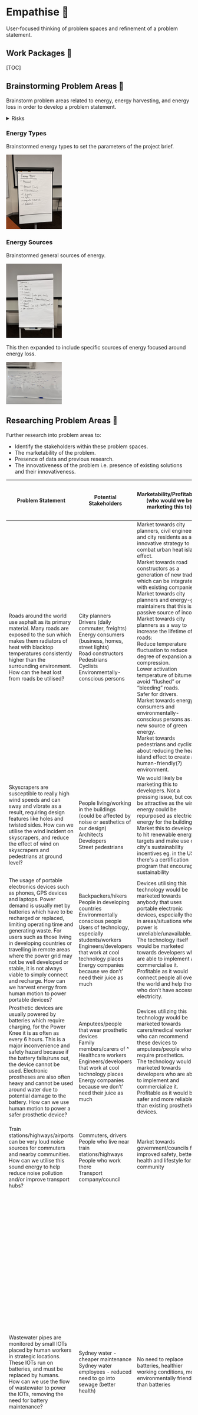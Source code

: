 # Empathise 🥺

User-focused thinking of problem spaces and refinement of a problem statement.

## Work Packages 💼

[TOC]

## Brainstorming Problem Areas 🧠

Brainstorm problem areas related to energy, energy harvesting, and energy loss in order to develop a problem statement.

<details><summary>Risks</summary>

- Easy to think too low-level early which will derail the process.
- Large search space can result in too much time used for brainstorming.

</details>

### Energy Types

Brainstormed energy types to set the parameters of the project brief.

<img src="brainstorm-energy-types.jpeg" alt="brainstorm-energy-types" width="30%">

### Energy Sources

Brainstormed general sources of energy.

<img src="brainstorm-general-energy-sources.jpeg" alt="brainstorm-general-energy-sources" width="30%">

This then expanded to include specific sources of energy focused around energy loss.

<img src="brainstorm-specific-energy-sources.jpeg" alt="brainstorm-specific-energy-sources" width="30%">

## Researching Problem Areas 🧩

Further research into problem areas to:
- Identify the stakeholders within these problem spaces.
- The marketability of the problem.
- Presence of data and previous research.
- The innovativeness of the problem i.e. presence of existing solutions and their innovativeness.

<table>
<thead>
  <tr>
    <th>Problem Statement</th>
    <th>Potential Stakeholders</th>
    <th>Marketability/Profitability (who would we be marketing this to)</th>
    <th>Presence of Data, Previous Research</th>
    <th>Existing Solutions?</th>
    <th>Potential Concepts/Solutions by us.How does it address the 4 design concepts (materials, fasteners, sensors, power transmissions)?What’s the triple constraint theory looking like?<br>Btw this step is actually cheating a bit but idc (we won’t include this in any final reports)</th>
  </tr>
</thead>
<tbody>
  <tr>
    <td>Roads around the world use asphalt as its primary material. Many roads are exposed to the sun which makes them radiators of heat with blacktop temperatures consistently higher than the surrounding environment. How can the heat lost from roads be utilised?</td>
    <td>City planners<br>Drivers (daily commuter, freights)<br>Energy consumers (business, homes, street lights)<br>Road constructors<br>Pedestrians<br>Cyclists<br>Environmentally-conscious persons</td>
    <td>Market towards city planners, civil engineers, and city residents as an innovative strategy to combat urban heat island effect.<br>Market towards road constructors as a generation of new trades which can be integrated with existing companies.<br>Market towards city planners and energy-grid maintainers that this is a passive source of income.<br>Market towards city planners as a way to increase the lifetime of roads:<br>Reduce temperature fluctuation to reduce degree of expansion and compression.<br>Lower activation temperature of bitumen to avoid “flushed” or “bleeding” roads.<br>Safer for drivers.<br>Market towards energy consumers and environmentally-conscious persons as a new source of green energy.<br>Market towards pedestrians and cyclists about reducing the heat island effect to create a human-friendly(?) environment.</td>
    <td>Temperature of pavements vs air: <a href="https://www.sciencedirect.com/science/article/pii/S2214509516300043">https://www.sciencedirect.com/science/article/pii/S2214509516300043</a>. Roads are HOT.<br>Comparison of thermal performance of different pavement materials: <a href="https://www-sciencedirect-com.wwwproxy1.library.unsw.edu.au/science/article/pii/B9781782423805000042">https://www-sciencedirect-com.wwwproxy1.library.unsw.edu.au/science/article/pii/B9781782423805000042</a>. <br><br>Modelling road surface temperatures: <a href="https://rmets-onlinelibrary-wiley-com.wwwproxy1.library.unsw.edu.au/doi/full/10.1002/met.1305">https://rmets-onlinelibrary-wiley-com.wwwproxy1.library.unsw.edu.au/doi/full/10.1002/met.1305</a>. Paper uses statistics, but we can use a 1D diffusion equation. Factors of road temperatures are:<br>Air temperature<br>Radiation fluxes<br>Humidity<br>Precipitation<br>Wind<br>Topography<br>Properties of road material<br>Traffic<br>Heat exchanger to de-ice roads in winter:<br><a href="https://www-sciencedirect-com.wwwproxy1.library.unsw.edu.au/science/article/pii/S1359431116315393">https://www-sciencedirect-com.wwwproxy1.library.unsw.edu.au/science/article/pii/S1359431116315393</a>. Decreased max temperature values during summer between 3.8 and 7.5 degrees Celsius.<br><br>Determination of maximum pavement temperature: <a href="https://austroads.com.au/publications/pavement/agpt04k/determination-of-maximum-pavemensslknndn">https://austroads.com.au/publications/pavement/agpt04k/determination-of-maximum-pavemensslknndn</a>. This is the regulation of required environmental temperatures before laying down pavement.<br>Contributes to the heat island effect: <a href="https://www.epa.gov/green-infrastructure/reduce-urban-heat-island-effect">https://www.epa.gov/green-infrastructure/reduce-urban-heat-island-effect</a>. Heat island effect occurs in areas of dense pavement, buildings, and concrete surfaces that absorb and retain heat. This causes increased energy cost (for cooling), air pollution, and heat-related illnesses. Current strategies to reduce heat island effect are building green infrastructure i.e. integrating vegetation.</td>
    <td>Green infrastructure.<br>Water retaining pavements which reduces heat island effect as well as urban flooding.<br>Kinki Uni: <a href="https://www.sciencedirect.com/science/article/abs/pii/S095965261832239X">https://www.sciencedirect.com/science/article/abs/pii/S095965261832239X</a><br>Melb water: <a href="https://www.melbournewater.com.au/building-and-works/stormwater-management/options-treating-stormwater/porous-paving">https://www.melbournewater.com.au/building-and-works/stormwater-management/options-treating-stormwater/porous-paving</a><br>Heat exchanger to de-ice roads in winter: <a href="https://www-sciencedirect-com.wwwproxy1.library.unsw.edu.au/science/article/pii/S1359431116315393">https://www-sciencedirect-com.wwwproxy1.library.unsw.edu.au/science/article/pii/S1359431116315393</a>. Stick aluminium into ground as piles (no structural function) to create pathways for spontaneous transfer of geothermal energy to street surface. Piles are connected to thin layer of high thermal conductivity material placed directly under pavement as hollow blocks or large mesh (can adapt to deformations). <img src="thermal-conductive-pavement.png" width="373" height="355"></td>
    <td>Heat exchanging mesh bed under road:<br>Roads are lifted then reworked all the time so the effort to implement this is not high.<br>Mesh bed addresses road deformation and porous materials.<br>Definitely tackles materials and power transmission.<br>This problem statement can expand to train tracks.</td>
  </tr>
  <tr>
    <td>Skyscrapers are susceptible to really high wind speeds and can sway and vibrate as a result, requiring design features like holes and twisted sides. How can we utilise the wind incident on skyscrapers, and reduce the effect of wind on skyscrapers and pedestrians at ground level?</td>
    <td>People living/working in the buildings (could be affected by noise or aesthetics of our design)<br>Architects<br>Developers<br>Street pedestrians <br></td>
    <td>We would likely be marketing this to developers. Not a pressing issue, but could be attractive as the wind energy could be repurposed as electrical energy for the building <br>Market this to developers to hit renewable energy targets and make use of city's sustainability incentives eg. in the US there's a certification program that encourages sustainability</td>
    <td>Completed in 2010, the Strata SE1, a/k/a the Razor, is a 43-story residential skyscraper in London that has three turbines on the roof, making the building look like an electric razor. The turbines were expected to generate 8% of the building’s total energy consumption.<br>The Bahrain World Trade Center is a twin-towered projected, which opened in 2008. In between the two fifty-story buildings are three turbines rotating around three horizontal beams connected to each tower. The turbines were designed to add a relatively modest cost of 3% and were expected to generate 11% to 15% of the towers’ energy consumption. The buildings were also shaped to funnel the wind directly to the turbines.<br>The Pearl River Tower is a 71-story skyscraper in Guangzhou, China. Completed in 2011, it has vertical turbines placed at about one-third and two-thirds the way up inside the belly of the structure. They are placed on mechanical floors, which have no windows and are exposed directly to the wind. Initial studies predicted that the façade openings would accelerate the wind speed by 2.5 times, resulting in more than eight times the power generation when compared to a turbine located in an open field.</td>
    <td>Wind turbine integration in skyscraper design:<br><a href="https://fttechnologies.com/case-studies/skyscrapers-integrated-wind-turbines/">https://fttechnologies.com/case-studies/skyscrapers-integrated-wind-turbines/</a><br>Energy regenerative tuned mass dampers in high rise buildings:<br><a href="https://onlinelibrary.wiley.com/doi/10.1002/stc.2072">https://onlinelibrary.wiley.com/doi/10.1002/stc.2072</a><br>Energy harvesting from high rise buildings by piezoelectric harvester device:<br><a href="https://inis.iaea.org/search/search.aspx?orig_q=RN:48003805">https://inis.iaea.org/search/search.aspx?orig_q=RN:48003805</a><br>Turbine shaped building that spin slowly<br><a href="https://interestingengineering.com/culture/turbine-shaped-skyscraper-concept-rotates-with-the-wind">https://interestingengineering.com/culture/turbine-shaped-skyscraper-concept-rotates-with-the-wind</a></td>
    <td>Harvesting accelerated wind caused by the downdraught effect to reduce wind at street level. Small vertical turbines like this:<br><a href="https://www.goodnewsnetwork.org/onshore-wind-turbines-powered-by-traffic/">https://www.goodnewsnetwork.org/onshore-wind-turbines-powered-by-traffic/</a>(honestly this highway wind idea is really good, could also harvest wind in metro and train tunnels)<br></td>
  </tr>
  <tr>
    <td>The usage of portable electronics devices such as phones, GPS devices and laptops. Power demand is usually met by batteries which have to be recharged or replaced, limiting operating time and generating waste. For users such as those living in developing countries or travelling in remote areas where the power grid may not be well developed or stable, it is not always viable to simply connect and recharge. How can we harvest energy from human motion to power portable devices?</td>
    <td>Backpackers/hikers <br>People in developing countries<br>Environmentally conscious people<br>Users of technology, especially students/workers<br>Engineers/developers that work at cool technology places<br>Energy companies because we don’t’ need their juice as much</td>
    <td>Devices utilising this technology would be marketed towards anybody that uses portable electronic devices, especially those in areas/situations where power is unreliable/unavailable. <br>The technology itself would be marketed towards developers who are able to implement and commercialise it. <br>Profitable as it would connect people all over the world and help those who don’t have access to electricity. </td>
    <td>How much do people walk a day in developing countries:<br><a href="https://www.usaid.gov/global-waters/may-2011/six-kilometers-day#:~:text=On%20average%2C%20women%20and%20girls,than%2015%20hours%20a%20week">https://www.usaid.gov/global-waters/may-2011/six-kilometers-day#:~:text=On%20average%2C%20women%20and%20girls,than%2015%20hours%20a%20week</a>. <br>Sugarcane wastage as a piezoelectric material: <br><a href="https://ipb.ac.id/news/index/2018/07/ipb-students-utilize-sugar-cane-as-piezoelectric-electricity-generator/72a093bb7fb77991afb8e7897b3dd2da">https://ipb.ac.id/news/index/2018/07/ipb-students-utilize-sugar-cane-as-piezoelectric-electricity-generator/72a093bb7fb77991afb8e7897b3dd2da</a> <br>How much power: (apparently not enough, would need to write one full novel to provide enough energy for a laptop to run for 15 seconds. Need to find a more efficient way to convert energy)<br><a href="https://what-if.xkcd.com/102/">https://what-if.xkcd.com/102/</a> </td>
    <td><a href="https://www.sciencedirect.com/science/article/abs/pii/S2211285521004882">https://www.sciencedirect.com/science/article/abs/pii/S2211285521004882</a><br>KTMH is able to scavenge mechanical energy from keystrokes, delivering a maximum power of 7.04mW from electromagnetic and 1.8mW from the triboelectric unit from a single key. For an average typing speed o f 4 characters per second, the keyboard scavenges 5.6mW and 1.4mW respectively. </td>
    <td>Keyboard with piezoelectric materials so when someone types, kinetic energy is converted into electric energy and can be used to help power the laptop. </td>
  </tr>
  <tr>
    <td>Prosthetic devices are usually powered by batteries which require charging, for the Power Knee it is as often as every 6 hours. This is a major inconvenience and safety hazard because if the battery fails/runs out, the device cannot be used. Electronic prostheses are also often heavy and cannot be used around water due to potential damage to the battery. How can we use human motion to power a safer prosthetic device?</td>
    <td>Amputees/people that wear prosthetic devices<br>Family members/carers of ^<br>Healthcare workers<br>Engineers/developers that work at cool technology places<br>Energy companies because we don’t’ need their juice as much</td>
    <td>Devices utilizing this technology would be marketed towards carers/medical workers who can recommend these devices to amputees/people who require prosthetics. <br>The technology would be marketed towards developers who are able to implement and commercialize it. <br>Profitable as it would be safer and more reliable than existing prosthetic devices. </td>
    <td>How much do prosthetic users walk: <br><a href="https://pure.strath.ac.uk/ws/portalfiles/portal/44535874/Buis_etal_JPO_2014_Measuring_the_daily_stepping_activity_of_people_with_transtibial_amputation.pdf">https://pure.strath.ac.uk/ws/portalfiles/portal/44535874/Buis_etal_JPO_2014_Measuring_the_daily_stepping_activity_of_people_with_transtibial_amputation.pdf</a> <br>A 80kg person walking at 4km/h can generate approximately 2W from their heel strike movement.  <a href="https://jneuroengrehab.biomedcentral.com/articles/10.1186/1743-0003-8-22">https://jneuroengrehab.biomedcentral.com/articles/10.1186/1743-0003-8-22</a></td>
    <td><a href="https://jneuroengrehab.biomedcentral.com/articles/10.1186/1743-0003-8-22">https://jneuroengrehab.biomedcentral.com/articles/10.1186/1743-0003-8-22</a><br>Using a viscoelastic material in the midsole, for a runner moving at 4.5m/s the energy dissipated in a single step ranges from 1.72- 10.32J and most of it is lost during the heel strike. <br>A shoe with this technology: <br><a href="https://spie.org/news/3749-a-scalable-solution-to-harvest-kinetic-energy?SSO=1">https://spie.org/news/3749-a-scalable-solution-to-harvest-kinetic-energy?SSO=1</a><br>Kidding i found an existing one but they use hydraulics so ours is still sort of different?<br><a href="https://patents.google.com/patent/US20180036148A1/en?q=energy+harvesting+prosthetic&oq=energy+harvesting+prosthetic">https://patents.google.com/patent/US20180036148A1/en?q=energy+harvesting+prosthetic&amp;oq=energy+harvesting+prosthetic</a> </td>
    <td>Shoes/prosthetic legs with kinetic energy collectors in the sole utilising the heel strike to transform kinetic energy to electric, storing and using to power the prosthetic device or be stored in the shoe to be used as a portable charger. </td>
  </tr>
  <tr>
    <td>Train stations/highways/airports can be very loud noise sources for commuters and nearby communities. How can we utilise this sound energy to help reduce noise pollution and/or improve  transport hubs?</td>
    <td>Commuters, drivers<br>People who live near train stations/highways<br>People who work there<br>Transport company/council </td>
    <td>Market towards government/councils for improved safety, better health and lifestyle for the community <br><br></td>
    <td>A lot of data present on negative health effects of noise pollution such as railway noise and airport noise on communities that live nearby<br></td>
    <td>Couple of different ways energy from trains can be harvested, including rotatory electromagnetic, acoustic energy harvester, piezoelectric and linear electromagnetic:<br><a href="https://www.sciencedirect.com/science/article/pii/S2352484721000883">https://www.sciencedirect.com/science/article/pii/S2352484721000883</a></td>
    <td>Harvest the sound and vibration energy and use it to power noise cancelling speakers that emit waves that cancel out the original noise pollution (safety - don't want to cancel out station announcements). Noise cancelling is a bit difficult in a large room/open area compared to noise cancelling, but is possible <a href="https://www.theguardian.com/science/2020/jul/09/noise-control-sound-wave-system-cancels-out-drum-of-traffic">https://www.theguardian.com/science/2020/jul/09/noise-control-sound-wave-system-cancels-out-drum-of-traffic</a><br>Harvest the sound and vibration energy and use it to power glass platform screen doors/lights for improved safety on platforms<br> </td>
  </tr>
  <tr>
    <td>Wastewater pipes are monitored by small IOTs placed by human workers in strategic locations. These IOTs run on batteries, and must be replaced by humans.<br>How can we use the flow of wastewater to power the IOTs, removing the need for battery maintenance?</td>
    <td>Sydney water - cheaper maintenance<br>Sydney water employees - reduced need to go into sewage (better health)</td>
    <td>No need to replace batteries, healthier working conditions, more environmentally friendly than batteries</td>
    <td>Data about turbines in wastewater:<br><a href="https://www.researchgate.net/publication/328089089_Utilization_of_Hydro-Turbines_in_Wastewater_Treatment_Plants_WWTPs">https://www.researchgate.net/publication/328089089_Utilization_of_Hydro-Turbines_in_Wastewater_Treatment_Plants_WWTPs</a> <br>Data about wastewater:<br>Wastewater tunnel width:<br><a href="https://www.tunneltalk.com/MacDow-Mar95-Blue-Mountains-record-breaker.php">https://www.tunneltalk.com/MacDow-Mar95-Blue-Mountains-record-breaker.php</a><br>Data about turbines:<br>Zero head turbine: <a href="http://www.ijmse.org/Volume2/Issue7/paper7.pdf">http://www.ijmse.org/Volume2/Issue7/paper7.pdf</a> <br>Micro turbines:<br><a href="https://www.energy.gov/energysaver/planning-microhydropower-system">https://www.energy.gov/energysaver/planning-microhydropower-system</a><br></td>
    <td>Battery powered IOTs (some say battery life is 2 years, some 7-8 years, some less than 1 year)</td>
    <td>Small turbine placed in the wastewater flow, which turns the generator, which powers IoT devices.<br><img src="iot-turbine-architecture.png" width="1146" height="603"><br>Maths about power:<br>[net head (feet) × flow (gpm)] ÷ 10 = W (Power or Watts)<br>0.2 feet * ~100,000 gpm / 10 = 2000 W<br>Maths about feasibility: •Required flow rate for turbine:<br>•The minimum flow requirements are 20 cfs at 40 psi.<br>•232,630 gpm<br>•Flow rate of sewage systems:<br>•the flow velocity in high-grit sewage handling systems should not exceed 12 ft/sec. the flow velocity in sewage systems with low grit concentrations should not exceed 18 ft/sec.<br>•102,341 gpm<br>Probably not viable to have a turbine powered by the flow of sewage.<br>EDIT: with a weir, this could be possible.<a href="https://www.researchgate.net/figure/a-Top-view-of-micro-weir-microchannel-and-b-side-view-of-micro-weir-microchannel_fig11_255688817">https://www.researchgate.net/figure/a-Top-view-of-micro-weir-microchannel-and-b-side-view-of-micro-weir-microchannel_fig11_255688817</a> </td>
  </tr>
  <tr>
    <td>Construction sites are sources of constant loud noise. How can this noise be utilised to make energy?</td>
    <td>Construction site workers<br>Residents<br>Energy consumers</td>
    <td>Market to city planners and residents as a strategy to reduce noise pollution in urban centres.</td>
    <td>Power generation using sound by piezoelectric material: <a href="https://iopscience.iop.org/article/10.1088/1742-6596/1916/1/012003/pdf#:~:text=when%20sound%20energy%20is%20applied,electric%20energy%20from%20sound%20energy">https://iopscience.iop.org/article/10.1088/1742-6596/1916/1/012003/pdf#:~:text=when%20sound%20energy%20is%20applied,electric%20energy%20from%20sound%20energy</a>.<br>City of Sydney, Code of practice, construction hours and noise in city centre: <a href="https://www.cityofsydney.nsw.gov.au/development-guidelines-policies/code-practice-construction-hours-noise-city">https://www.cityofsydney.nsw.gov.au/development-guidelines-policies/code-practice-construction-hours-noise-city</a>. Allowable noise levels:<img src="allowable-noise-levels.png" width="1322" height="982"><br><br>Prolonged 60 dB or immediately above 120 dB is damaging to ears: <a href="https://www.cdc.gov/nceh/hearing_loss/what_noises_cause_hearing_loss.html">https://www.cdc.gov/nceh/hearing_loss/what_noises_cause_hearing_loss.html</a></td>
    <td>Someone trialled piezoelectric transducers in Alexandria but on small scale: <a href="https://journals.plos.org/plosone/article?id=10.1371/journal.pone.0219373">https://journals.plos.org/plosone/article?id=10.1371/journal.pone.0219373</a>. 690 transducers in 1.45 m^2 area produced 0.024 Whr.<br><img src="transducer-energy-extraction.png" width="1000" height="610"></td>
    <td>Convert sound energy to electrical energy with piezoelectric mats. Convert stored electrical energy into cancelling whitenoise to further reduce construction site noise.</td>
  </tr>
  <tr>
    <td>Phone chargers convert AC power from the outlet  to DC power for phones which generates heat in the process. <br>How can the heat loss from chargers be converted into useful energy?</td>
    <td>People who own phone chargers<br>Companies who manufacture phones (could be something they add in to improve the efficiency of their phone chargers)</td>
    <td>This could be marketed to the general consumer if it is a product that can be attached onto any phone charger. Then, anybody could purchase the product and use it to make their phone charger more efficient.<br>If the existing design of phone chargers has to be modified, then this could be marketed towards phone companies so they can implement it into their existing chargers. </td>
    <td>No significant research done on energy harvesting from phone chargers, however, there is a lot of research on thermoelectric energy harvesting (harvesting wasted thermal energy and converting it into electricity)<br>Research on how body heat can be harvested using TEGs to charge mobile devices: <a href="https://www.researchgate.net/publication/313584376_Thermoelectric_energy_harvesting_for_mobile_phone_charging_application">https://www.researchgate.net/publication/313584376_Thermoelectric_energy_harvesting_for_mobile_phone_charging_application</a><br>Need a significant temperature difference, a heat sink can be used as a cooling method <br>Energy conversion was not very efficient - up to 2 per cent<br>Paper on how a TEG can be used to harvest energy from a cooking stove and then used to power a gas leakage detection IoT device: <a href="https://www.researchgate.net/publication/331823373_Development_of_Smart_Cooking_Stove_Harvesting_Energy_from_the_Heat_Gas_Leakage_Detection_and_IoT_Based_Notification_System">https://www.researchgate.net/publication/331823373_Development_of_Smart_Cooking_Stove_Harvesting_Energy_from_the_Heat_Gas_Leakage_Detection_and_IoT_Based_Notification_System</a></td>
    <td>No existing solutions specifically for phone chargers, however, there are many existing thermoelectric generators which have been used for other applications (e.g. harvest body heat to charge phones). </td>
    <td>Addresses fasteners and power transmission<br>Use a TEG with a heatsink and harvest the temperature difference between the charger and the ambient air to get an output voltage. Voltage then most likely needs to be stepped up to meet phone voltage demands (approx. 5V). </td>
  </tr>
  <tr>
    <td>Buildings often exhaust a lot of thermal energy from ventilation and cooling needs.<br>How can the heat from ventilation exhaust be converted into useful energy?</td>
    <td>Residents<br>Developers<br>Maintainers of buildings<br>Construction companies<br>Environmentalists<br>City Planners</td>
    <td>People who run and maintain the buildings could reduce electrical costs when they use the energy that is harvested.<br>Property developers could see this as a way of making their buildings more sustainable.<br>Customers of buildings (small and large) could see to having the system retrofitted or installed during construction.<br>High impact as there are buildings everywhere that they all have ventilation due to building codes.<br>Some / good level of profitability if the system is cheap enough and produces good energy.<br>Electrical companies.<br>Also, heat island effect.</td>
    <td>This is something that has definitely been studied in depth.<br>Some parts of the house / building definitely produce a lot of heat.<br>General ventilation knowledge:<br><a href="https://www.ncbi.nlm.nih.gov/books/NBK143277/">https://www.ncbi.nlm.nih.gov/books/NBK143277/</a><br>Heat exchanger system:<br><a href="https://www.wikiwand.com/en/Heat_recovery_ventilation">https://www.wikiwand.com/en/Heat_recovery_ventilation</a><br>Another heat recovery system.<br><a href="https://passivehouse.com.au/page/ventilation---heat-energy-recovery">https://passivehouse.com.au/page/ventilation---heat-energy-recovery</a><br>Facts about HVAC:<br><a href="https://www.energy.gov.au/business/equipment-and-technology-guides/hvac">https://www.energy.gov.au/business/equipment-and-technology-guides/hvac</a></td>
    <td>Lots of research as governments do activally push initiatives.<br>Though current systems exchanges heat for heat, and not necessarily heat to electricity.<br>Research on waste heat recovery in apartment buildings:<br><a href="https://www.sciencedirect.com/science/article/pii/S2666202721000641">https://www.sciencedirect.com/science/article/pii/S2666202721000641</a><br>Oscillating heat pipes?<br><a href="https://www.sciencedirect.com/science/article/pii/S2352484716300427">https://www.sciencedirect.com/science/article/pii/S2352484716300427</a><br><a href="https://link.springer.com/article/10.1007/s11630-019-1178-5">https://link.springer.com/article/10.1007/s11630-019-1178-5</a><br>Heat recovery:<br><a href="https://www.diva-portal.org/smash/record.jsf?pid=diva2%3A1346703&dswid=-9770">https://www.diva-portal.org/smash/record.jsf?pid=diva2%3A1346703&amp;dswid=-9770</a><br><a href="https://www.sciencedirect.com/science/article/pii/S235271022100111X">https://www.sciencedirect.com/science/article/pii/S235271022100111X</a><br>Potential recovery solutions:<br><a href="https://www.energy.gov.au/business/equipment-and-technology-guides/waste-heat-recovery">https://www.energy.gov.au/business/equipment-and-technology-guides/waste-heat-recovery</a><br></td>
    <td>We would have to come up with a different mechanism to extract waste heat from the system.<br>Throw in a Stirling engine?<br>Currently the heat is used to spin turbines, and is touted to be less efficient than just directly exchanging heat. Maybe we just need to make it more efficient.</td>
  </tr>
</tbody>
</table>

> This work was done within a [Google Doc](https://docs.google.com/document/d/1lhBVNqQttMCyS-LZkeU3rhdo17ehIDjxk5FEoXpYh4c/edit?usp=sharing).

## Evaluating Problem Areas 🤔

Evaluate problem areas to narrow down the problem areas. The deliverable for this work package is a single problem space that the team wants to solve.

<details><summary>Risks</summary>

- Not knowing how to fill out the charts.

</details>

This was a three step process:
1. Identify the selection criteria to measure the problem areas against.
1. Conducting a pair-wise comparison (PCC) chart to weigh the selection criteria in terms of importance to us.
1. Filling a best-of-class (BOC) chart to score the problem areas with the selection criteria weighting.

> This work was done within a [Google Sheet](https://docs.google.com/spreadsheets/d/15Y5BLjWYeOzdiXMWd3SZe7I68tTQgj5_khv4GgHinzo/edit?usp=sharing).

### Selection Criteria

The identified selection criteria for problem areas are:
- Stakeholder Impact.
- Number of Stakeholders.
- Complementary Impacts.
- Innovativeness.
- Compatibility with Report Requirements.
- Realistic/Feasible.

### PCC

Dan's PCC:

|                                        | Stakeholder Impact | Number of Stakeholders | Complementary Impacts | Innovativeness | Compatibility with Report Requirements | Realistic/Feasible |
|----------------------------------------|--------------------|------------------------|-----------------------|----------------|----------------------------------------|--------------------|
| Stakeholder Impact                     |          -         |            1           |           1           |        0       |                    0                   |          0         |
| Number of Stakeholders                 |          0         |            -           |           0           |        0       |                    0                   |          0         |
| Complementary Impacts                  |          0         |            1           |           -           |        0       |                    1                   |          1         |
| Innovativeness                         |          1         |            1           |           1           |        -       |                    1                   |          1         |
| Compatibility with Report Requirements |          1         |            1           |           0           |        0       |                    -                   |          1         |
| Realistic/Feasible                     |          1         |            1           |           0           |        0       |                    0                   |          -         |

Court's PCC:

|                                        | Stakeholder Impact | Number of Stakeholders | Complementary Impacts | Innovativeness | Compatibility with Report Requirements | Realistic/Feasible |
|----------------------------------------|--------------------|------------------------|-----------------------|----------------|----------------------------------------|--------------------|
| Stakeholder Impact                     |          -         |            1           |           1           |        0       |                    0                   |          0         |
| Number of Stakeholders                 |          0         |            -           |           1           |        0       |                    0                   |          1         |
| Complementary Impacts                  |          0         |            0           |           -           |        0       |                    0                   |          0         |
| Innovativeness                         |          1         |            1           |           1           |        -       |                    0                   |          1         |
| Compatibility with Report Requirements |          1         |            1           |           1           |        1       |                    -                   |          1         |
| Realistic/Feasible                     |          1         |            0           |           1           |        0       |                    0                   |          -         |

Melissa's PCC:

|                                        | Stakeholder Impact | Number of Stakeholders | Complementary Impacts | Innovativeness | Compatibility with Report Requirements | Realistic/Feasible |
|----------------------------------------|--------------------|------------------------|-----------------------|----------------|----------------------------------------|--------------------|
| Stakeholder Impact                     |          -         |            1           |           1           |        0       |                    0                   |          0         |
| Number of Stakeholders                 |          0         |            -           |           1           |        0       |                    0                   |          1         |
| Complementary Impacts                  |          0         |            0           |           -           |        0       |                    0                   |          0         |
| Innovativeness                         |          1         |            1           |           1           |        -       |                    0                   |          1         |
| Compatibility with Report Requirements |          1         |            1           |           1           |        1       |                    -                   |          1         |
| Realistic/Feasible                     |          1         |            0           |           1           |        0       |                    0                   |          -         |

Nikki's PCC:

|                                        | Stakeholder Impact | Number of Stakeholders | Complementary Impacts | Innovativeness | Compatibility with Report Requirements | Realistic/Feasible |
|----------------------------------------|--------------------|------------------------|-----------------------|----------------|----------------------------------------|--------------------|
| Stakeholder Impact                     |          -         |            1           |           1           |        1       |                    0                   |          0         |
| Number of Stakeholders                 |          0         |            -           |           1           |        0       |                    0                   |          0         |
| Complementary Impacts                  |          0         |            0           |           -           |        0       |                    0                   |          0         |
| Innovativeness                         |          0         |            1           |           1           |        -       |                    0                   |          1         |
| Compatibility with Report Requirements |          1         |            1           |           1           |        1       |                    -                   |          1         |
| Realistic/Feasible                     |          1         |            1           |           1           |        0       |                    0                   |          -         |

Catherine's PCC:

|                                        | Stakeholder Impact | Number of Stakeholders | Complementary Impacts | Innovativeness | Compatibility with Report Requirements | Realistic/Feasible |
|----------------------------------------|--------------------|------------------------|-----------------------|----------------|----------------------------------------|--------------------|
| Stakeholder Impact                     |          -         |            1           |           1           |        1       |                    0                   |          0         |
| Number of Stakeholders                 |          0         |            -           |           0           |        0       |                    0                   |          0         |
| Complementary Impacts                  |          0         |            1           |           -           |        1       |                    0                   |          0         |
| Innovativeness                         |          0         |            1           |           0           |        -       |                    0                   |          0         |
| Compatibility with Report Requirements |          1         |            1           |           1           |        1       |                    -                   |          1         |
| Realistic/Feasible                     |          1         |            1           |           1           |        1       |                    0                   |          -         |

James' PCC:

|                                        | Stakeholder Impact | Number of Stakeholders | Complementary Impacts | Innovativeness | Compatibility with Report Requirements | Realistic/Feasible |
|----------------------------------------|--------------------|------------------------|-----------------------|----------------|----------------------------------------|--------------------|
| Stakeholder Impact                     |          -         |            1           |           1           |        0       |                    0                   |          1         |
| Number of Stakeholders                 |          0         |            -           |           1           |        0       |                    0                   |          1         |
| Complementary Impacts                  |          0         |            0           |           -           |        1       |                    0                   |          1         |
| Innovativeness                         |          1         |            1           |           0           |        -       |                    0                   |          1         |
| Compatibility with Report Requirements |          1         |            1           |           1           |        1       |                    -                   |          1         |
| Realistic/Feasible                     |          0         |            0           |           0           |        0       |                    0                   |          -         |

Final PCC:

| Criteria                               | Court | Dan | Melissa | Nikki | Catherine | James |      |
|----------------------------------------|-------|-----|---------|-------|-----------|-------|------|
| Stakeholder Impact                     | 4.4   | 2   | 2       | 3     | 3         | 3     | 2.90 |
| Number of Stakeholders                 | 4.4   | 0   | 2       | 1     | 0         | 2     | 1.57 |
| Complementary Impacts                  | 0     | 3   | 0       | 0     | 2         | 2     | 1.17 |
| Innovativeness                         | 7.6   | 5   | 4       | 3     | 1         | 3     | 3.93 |
| Compatibility with Report Requirements | 9.8   | 3   | 5       | 5     | 5         | 5     | 5.47 |
| Realistic/Feasible                     | 3.2   | 2   | 2       | 3     | 4         | 0     | 2.37 |

### BOC

BOC was scored between 0-4 with 4 being best.

Dan's BOC:

|                                                                                                                                                                    | Stakeholder Impact | Number of Stakeholders | Complementary Impacts | Innovativeness | Compatibility with Report Requirements | Realistic/Feasible |
|--------------------------------------------------------------------------------------------------------------------------------------------------------------------|--------------------|------------------------|-----------------------|----------------|----------------------------------------|--------------------|
|                                                                                                                                                                    |        2.90        |          1.57          |          1.17         |      3.93      |                  5.47                  |        2.37        |
| How can the heat lost from roads be utilised?                                                                                                                      |                  4 |                      4 |                     4 |              3 |                                      3 |                  1 |
| How can we utilise the wind incident on skyscrapers, and reduce the effect of wind on skyscrapers and pedestrians at ground level (streetlevel vertical turbines)? |                  3 |                      4 |                     3 |              2 |                                      3 |                  3 |
| How can we harvest energy from human motion to power portable devices?                                                                                             |                  3 |                      2 |                     2 |              4 |                                      4 |                  4 |
| How can we use human motion to power a safer prosthetic device?                                                                                                    |                  4 |                      1 |                     3 |              3 |                                      4 |                  4 |
| How can we utilise this sound energy to help reduce noise pollution and/or improve  transport hubs/construction sites?                                             |                  4 |                      3 |                     3 |              4 |                                      4 |                  3 |
| How can we use the flow of wastewater to power the IOTs, removing the need for battery maintenance?                                                                |                  3 |                      1 |                     2 |              4 |                                      3 |                  2 |
| How can the heat loss from chargers be converted into useful energy?                                                                                               |                  2 |                      2 |                     1 |              3 |                                      3 |                  1 |
| How can the heat from ventilation exhaust be converted into useful energy?                                                                                         |                  4 |                      4 |                     3 |              4 |                                      3 |                  2 |

Court's BOC:

|                                                                                                                                                                    | Stakeholder Impact | Number of Stakeholders | Complementary Impacts | Innovativeness | Compatibility with Report Requirements | Realistic/Feasible |
|--------------------------------------------------------------------------------------------------------------------------------------------------------------------|--------------------|------------------------|-----------------------|----------------|----------------------------------------|--------------------|
|                                                                                                                                                                    |        2.90        |          1.57          |          1.17         |      3.93      |                  5.47                  |        2.37        |
| How can the heat lost from roads be utilised?                                                                                                                      |                  1 |                      3 |                     3 |              4 |                                      3 |                  3 |
| How can we utilise the wind incident on skyscrapers, and reduce the effect of wind on skyscrapers and pedestrians at ground level (streetlevel vertical turbines)? |                  1 |                      2 |                     3 |              3 |                                      2 |                  1 |
| How can we harvest energy from human motion to power portable devices?                                                                                             |                  0 |                      3 |                     0 |              1 |                                      3 |                  1 |
| How can we use human motion to power a safer prosthetic device?                                                                                                    |                  4 |                      1 |                     4 |              1 |                                      3 |                  1 |
| How can we utilise this sound energy to help reduce noise pollution and/or improve  transport hubs/construction sites?                                             |                  4 |                      2 |                     4 |              3 |                                      2 |                  0 |
| How can we use the flow of wastewater to power the IOTs, removing the need for battery maintenance?                                                                |                  0 |                      0 |                     2 |              4 |                                      0 |                  1 |
| How can the heat loss from chargers be converted into useful energy?                                                                                               |                  1 |                      3 |                     0 |              0 |                                      1 |                  3 |
| How can the heat from ventilation exhaust be converted into useful energy?                                                                                         |                  2 |                      2 |                     4 |              4 |                                      4 |                  2 |

Melissa's BOC:

|                                                                                                                                                                    | Stakeholder Impact | Number of Stakeholders | Complementary Impacts | Innovativeness | Compatibility with Report Requirements | Realistic/Feasible |
|--------------------------------------------------------------------------------------------------------------------------------------------------------------------|--------------------|------------------------|-----------------------|----------------|----------------------------------------|--------------------|
|                                                                                                                                                                    |        2.90        |          1.57          |          1.17         |      3.93      |                  5.47                  |        2.37        |
| How can the heat lost from roads be utilised?                                                                                                                      |                  1 |                      2 |                     2 |              3 |                                      3 |                  2 |
| How can we utilise the wind incident on skyscrapers, and reduce the effect of wind on skyscrapers and pedestrians at ground level (streetlevel vertical turbines)? |                  3 |                      2 |                     2 |              2 |                                      2 |                  1 |
| How can we harvest energy from human motion to power portable devices?                                                                                             |                  1 |                      1 |                     2 |              1 |                                      2 |                  1 |
| How can we use human motion to power a safer prosthetic device?                                                                                                    |                  3 |                      2 |                     4 |              3 |                                      2 |                  3 |
| How can we utilise this sound energy to help reduce noise pollution and/or improve  transport hubs/construction sites?                                             |                  2 |                      3 |                     3 |              3 |                                      3 |                  2 |
| How can we use the flow of wastewater to power the IOTs, removing the need for battery maintenance?                                                                |                  1 |                      1 |                     2 |              3 |                                      3 |                  2 |
| How can the heat loss from chargers be converted into useful energy?                                                                                               |                  1 |                      1 |                     2 |              2 |                                      3 |                  2 |
| How can the heat from ventilation exhaust be converted into useful energy?                                                                                         |                  2 |                      3 |                     3 |              3 |                                      3 |                  2 |

Nikki's BOC:

|                                                                                                                                                                    | Stakeholder Impact | Number of Stakeholders | Complementary Impacts | Innovativeness | Compatibility with Report Requirements | Realistic/Feasible |
|--------------------------------------------------------------------------------------------------------------------------------------------------------------------|--------------------|------------------------|-----------------------|----------------|----------------------------------------|--------------------|
|                                                                                                                                                                    |        2.90        |          1.57          |          1.17         |      3.93      |                  5.47                  |        2.37        |
| How can the heat lost from roads be utilised?                                                                                                                      |                  2 |                      2 |                     1 |              1 |                                      4 |                  2 |
| How can we utilise the wind incident on skyscrapers, and reduce the effect of wind on skyscrapers and pedestrians at ground level (streetlevel vertical turbines)? |                  2 |                      1 |                     1 |              1 |                                      3 |                  2 |
| How can we harvest energy from human motion to power portable devices?                                                                                             |                  1 |                      1 |                     1 |              2 |                                      3 |                  2 |
| How can we use human motion to power a safer prosthetic device?                                                                                                    |                  2 |                      0 |                     2 |              3 |                                      2 |                  2 |
| How can we utilise this sound energy to help reduce noise pollution and/or improve  transport hubs/construction sites?                                             |                  2 |                      3 |                     2 |              2 |                                      4 |                  3 |
| How can we use the flow of wastewater to power the IOTs, removing the need for battery maintenance?                                                                |                  0 |                      0 |                     1 |              3 |                                      2 |                  1 |
| How can the heat loss from chargers be converted into useful energy?                                                                                               |                  1 |                      2 |                     1 |              2 |                                      3 |                  2 |
| How can the heat from ventilation exhaust be converted into useful energy?                                                                                         |                  2 |                      2 |                     2 |              3 |                                      4 |                  3 |

Catherine's BOC:

|                                                                                                                                                                    | Stakeholder Impact | Number of Stakeholders | Complementary Impacts | Innovativeness | Compatibility with Report Requirements | Realistic/Feasible |
|--------------------------------------------------------------------------------------------------------------------------------------------------------------------|--------------------|------------------------|-----------------------|----------------|----------------------------------------|--------------------|
|                                                                                                                                                                    |        2.90        |          1.57          |          1.17         |      3.93      |                  5.47                  |        2.37        |
| How can the heat lost from roads be utilised?                                                                                                                      |                  3 |                      4 |                     2 |              3 |                                      3 |                  1 |
| How can we utilise the wind incident on skyscrapers, and reduce the effect of wind on skyscrapers and pedestrians at ground level (streetlevel vertical turbines)? |                  2 |                      3 |                     2 |              2 |                                      3 |                  4 |
| How can we harvest energy from human motion to power portable devices?                                                                                             |                  1 |                      2 |                     0 |              2 |                                      2 |                  2 |
| How can we use human motion to power a safer prosthetic device?                                                                                                    |                  2 |                      1 |                     0 |              2 |                                      3 |                  2 |
| How can we utilise this sound energy to help reduce noise pollution and/or improve  transport hubs/construction sites?                                             |                  4 |                      3 |                     2 |              4 |                                      3 |                  2 |
| How can we use the flow of wastewater to power the IOTs, removing the need for battery maintenance?                                                                |                  1 |                      0 |                     0 |              4 |                                      3 |                  1 |
| How can the heat loss from chargers be converted into useful energy?                                                                                               |                  1 |                      2 |                     1 |              3 |                                      3 |                  2 |
| How can the heat from ventilation exhaust be converted into useful energy?                                                                                         |                  2 |                      3 |                     2 |              3 |                                      3 |                  3 |

James' BOC:

|                                                                                                                                                                    | Stakeholder Impact | Number of Stakeholders | Complementary Impacts | Innovativeness | Compatibility with Report Requirements | Realistic/Feasible |
|--------------------------------------------------------------------------------------------------------------------------------------------------------------------|--------------------|------------------------|-----------------------|----------------|----------------------------------------|--------------------|
|                                                                                                                                                                    |        2.90        |          1.57          |          1.17         |      3.93      |                  5.47                  |        2.37        |
| How can the heat lost from roads be utilised?                                                                                                                      |                  2 |                      3 |                     2 |              2 |                                      2 |                  1 |
| How can we utilise the wind incident on skyscrapers, and reduce the effect of wind on skyscrapers and pedestrians at ground level (streetlevel vertical turbines)? |                  3 |                      3 |                     2 |              2 |                                      4 |                  3 |
| How can we harvest energy from human motion to power portable devices?                                                                                             |                  1 |                      2 |                     1 |              2 |                                      2 |                  2 |
| How can we use human motion to power a safer prosthetic device?                                                                                                    |                  4 |                      3 |                     2 |              4 |                                      4 |                  2 |
| How can we utilise this sound energy to help reduce noise pollution and/or improve  transport hubs/construction sites?                                             |                  1 |                      2 |                     2 |              3 |                                      2 |                  2 |
| How can we use the flow of wastewater to power the IOTs, removing the need for battery maintenance?                                                                |                  1 |                      2 |                     2 |              3 |                                      2 |                  1 |
| How can the heat loss from chargers be converted into useful energy?                                                                                               |                  1 |                      1 |                     0 |              2 |                                      1 |                  1 |
| How can the heat from ventilation exhaust be converted into useful energy?                                                                                         |                  2 |                      2 |                     2 |              3 |                                      4 |                  3 |

Final BOC:

| Concepts                                                                                                                                                           | Court | Dan   | Melissa | Nikki | Catherine | James |       |
|--------------------------------------------------------------------------------------------------------------------------------------------------------------------|-------|-------|---------|-------|-----------|-------|-------|
| How can the heat lost from roads be utilised?                                                                                                                      | 50.33 | 53.10 | 41.30   | 40.63 | 47.87     | 34.00 | 44.54 |
| How can we utilise the wind incident on skyscrapers, and reduce the effect of wind on skyscrapers and pedestrians at ground level (streetlevel vertical turbines)? | 34.63 | 49.83 | 35.33   | 33.60 | 46.57     | 52.57 | 42.09 |
| How can we harvest energy from human motion to power portable devices?                                                                                             | 27.40 | 61.23 | 24.03   | 34.63 | 29.57     | 30.73 | 34.60 |
| How can we use human motion to power a safer prosthetic device?                                                                                                    | 40.53 | 59.80 | 46.33   | 35.60 | 36.37     | 60.97 | 46.60 |
| How can we utilise this sound energy to help reduce noise pollution and/or improve  transport hubs/construction sites?                                             | 42.13 | 64.50 | 46.93   | 49.67 | 55.50     | 35.83 | 49.09 |
| How can we use the flow of wastewater to power the IOTs, removing the need for battery maintenance?                                                                | 20.43 | 49.47 | 39.73   | 26.27 | 37.40     | 33.47 | 34.46 |
| How can the heat loss from chargers be converted into useful energy?                                                                                               | 20.17 | 40.67 | 35.80   | 36.20 | 40.13     | 20.17 | 32.19 |
| How can the heat from ventilation exhaust be converted into useful energy?                                                                                         | 55.93 | 58.23 | 46.93   | 52.03 | 48.13     | 52.03 | 52.22 |

## Problem Statement ⁉️

A problem statement sets the objective for the team.

<details><summary>Risks</summary>

- Team not on the same page as the problem statement.

</details>

From the selection of a problem space from the evaluation step, a problem statement was then defined:

> The ever-increasing environmental impact of urban cities is an evolving concern. Worldwide, 1/5 of building energy consumption is air conditioning use - exhausting hot air directly into the atmosphere which is consequently wasted. By capturing and harvesting the energy of the exhausted air, we can reuse the energy to power devices which directly benefit the residents.

## Identifying Stakeholders 👥

Identifying stakeholders is an important first step of user-centred design. It sets the parameters of who to consider when solving the problem.

The identified stakeholders were:
- Building inhabitants.
- Energy consumers.
- Building manager, building owner.
- Environmentalists.
- City planners, council.
- Architects.
- Ventilation companies.

## Creating Personas 👤

After identification of the stakeholders, we expand on who these stakeholders are to make them more relatable to us as people and to the problem.

We also need to ask our personas:
- What do they want?
- Why do they want it?

User requirements elaborate on what our personas want. The user requirements we use are in the form of user stories:
```
As a [user], I want to [need], so I can [context]
```

> This work was done within a [Google Doc](https://docs.google.com/document/d/1QcTmauxbnZnFPAq2-T5k6lEO8NxcR10Ln2A-Wx-NyZU/edit?usp=sharing).

### Chetan

24

<img src="chetan.png" alt="Chetan" width="50%">

Financial Consultant / Apartment Resident

<table>
<tr>
    <th>Activities</th>
    <td>Works in the CBD as a financial consultant to small and medium-sized businesses.<br><br>

Goes to the gym and takes boxing classes after work in an effort to maintain a healthy lifestyle.

Recently bought a Nintendo Switch and plays Animal Crossing until it is time to sleep.
    </td>
</tr>
<tr>
    <th>Environments</th>
    <td>Chetan lives in a hot tropical climate with wet and dry seasons. The region’s average yearly temperature is 27.3° C.<br><br>

The provincial capital (which is where Chetan currently lives) is a rapidly developing city. However, the city (especially the poorer neighbourhoods) is prone to electrical outages due to an inefficient, outdated, and overworked electricity grid.

![image](chetan-city.png)

His hometown had higher rates of poverty and lacked AC units due to their high price. Chetan’s family uses standing fans as they are extremely cheap.

![image](chetan-home.png)

Chetan’s workplace is a shared office outfitted with a single outdated AC which struggles to effectively cool the entire space. This is most noticeable when all employees are in the office, and the office is only a couple degrees cooler than outside.

Chetan’s gym is not outfitted with an AC unit. The gym gets very hot especially when there are multiple patrons.

Chetan having recently starting his consulting career is renting a cheap unit and is saving up to buy his own apartment in the provincial capital.
    </td>
</tr>
<tr>
    <th>Life Events</th>
    <td>Completed university at the country’s capital.<br><br>

Had moved to the provincial capital city from a rural town after receiving an offer to start as an associate financial consultant for a 12-employee-large company.
    </td>
</tr>
<tr>
    <th>Motivators</th>
    <td>Loves talking to people which was his drive to pursue his career as a consultant.<br><br>

Strongly motivated by his desire to buy his own home. Chetan does what he can to save money, even if it means enduring the heat in his home. Chetan wants to buy a home in a more affluent neighbourhood as this neighbourhood provides better services and utilities.

Chetan is naturally comfortable in taking risks as he is young and ambitious.

Chetan looks forward to travelling around the country every holiday with his workmates. This holiday is sponsored by his workplace.
    </td>
</tr>
<tr>
    <th>Needs</th>
    <td>Enjoys the luxury of AC as much as possible. Chetan finds his productivity linked to how cool he is feeling.<br><br>

Chetan has a habit of walking into the convenience store next to the gym after his workout to cool down.
    </td>
</tr>
<tr>
    <th>Desires</th>
    <td>Chetan does wish his gym had AC units to make the space more comfortable to exercise in.</td>
</tr>
<tr>
    <th>Problem Perspective</th>
    <td>Chetan as an opportunist sees the marketability of solving this solution as a lot of buildings in the provincial capital uses AC, with the modern buildings being outfitted with state-of-the-art ventilation systems.<br><br>

Chetan however is saving up to buy an apartment so he does not want to invest money into this technology personally if it was installed in his current unit.
    </td>
</tr>
<tr>
    <th>Relationships</th>
    <td>Chetan sends 20% of his earnings back home to his family with each of his paychecks as he is aware his family is living below the poverty line.</td>
</tr>
<tr>
    <th>User Stories</th>
    <td>As a resident, I want my current lifestyle to be maintained, as I am content with the status quo.

As a resident, I want to be able to cool down in the summer, so I do not feel uncomfortable and exhausted.

As a resident, I do not want to pay for the cost of implementing any solutions, as I am saving up my money for other investments.

As a resident, I want to pay low electricity utilities, as I am saving up my money for other investments.
    </td>
</tr>
</table>

```mermaid
journey
    title Chetan's Work Day
    section Home
        Wake up: 3: Chetan
        Make coffee: 3: Chetan
        Catch the bus to work: 1: Chetan
    section Work
        Talk to workmates: 5: Chetan
        Walk to the cafe to meet clients: 2: Chetan
        Talk to clients: 5: Chetan
        Walk back to the office: 2: Chetan
        Finish work: 3: Chetan
        Walk to the gym: 2: Chetan
    section Gym
        Work out: 2: Chetan
        Go to the convenience store: 5: Chetan
        Catch the bus home: 1: Chetan
    section Home
        No electricity at home: 1: Chetan
        Try to sleep: 1: Chetan
```

> The inspiration for Chetan actually comes from my personal living experience when I was in Cambodia for 2 months (for Engineering World Health). I also drew inspiration from my homestay's families.

### Larry Goldstein

72

<img src="larry.png" alt="Larry" width="50%">

Property Investor

<table>
<tr>
    <th>Activities</th>
    <td>Larry enjoys pursuing new and trendy areas to develop and invest in. Otherwise, Larry likes to gain insider trading knowledge at the local golf club.<br><br>

Larry secretly funds drug cartels so that he can maintain low living standards and social inequality in the ghettos of the city so that he can gentrify these neighbourhoods.

Larry smokes expensive Cuban cigars.
    </td>
</tr>
<tr>
    <th>Environments</th>
    <td>Larry lives in a 2-story penthouse in the CBD with 2 dogs and a tiger.<br><br>

![image](larry-home.png)
    </td>
</tr>
<tr>
    <th>Life Events</th>
    <td>Larry was born into a rich family.</td>
</tr>
<tr>
    <th>Motivators</th>
    <td>Larry is strongly motivated by profit. He is always looking for ways to make money.</td>
</tr>
<tr>
    <th>Needs</th>
    <td>Larry needs heart medication which happens to be Sildenafil.</td>
</tr>
<tr>
    <th>Desires</th>
    <td>More money.<br><br>

More power and influence.

Ins with the politicians.
    </td>
</tr>
<tr>
    <th>Problem Perspective</th>
    <td>Larry would personally consider investing in this idea if the exhausted air of his buildings could be reused to great effect (especially if it lowers maintenance costs).</td>
</tr>
<tr>
    <th>Relationships</th>
    <td>His wife left him a long time ago.<br><br>

Larry now has a 21 year old supermodel girlfriend and he is still looking at other options.

Larry's children are trust fund babies.
    </td>
</tr>
<tr>
    <th>User Stories</th>
    <td>As a building owner, I want to lower my electricity utility bills, so I can save money.</td>
</tr>
</table>

> Hopefully Larry is not a real person.

### Michelle

32

<img src="michelle.png" alt="Michelle" width="50%">

CEO of High-Rise Ventilation Architecture Firm

<table>
<tr>
    <th>Activities</th>
    <td>Michelle is ambitious. She wears many caps within her company and works late. She secures contracts for her firm and is the soul of her company.</td>
</tr>
<tr>
    <th>Environments</th>
    <td>Michelle grew up in a strong middle class family in the suburbs.</td>
</tr>
<tr>
    <th>Life Events</th>
    <td>Michelle’s life is typical for middle class families in her area. She graduated highschool and university with a Bachelor’s degree in Commerce.<br><br>

Michelle has worked as COO in various engineering companies.
    </td>
</tr>
<tr>
    <th>Motivators</th>
    <td>Michelle as an ambitious business-woman identified a need for professional high-rise ventilation architecture. She is driven by the idea of creating what is her own.</td>
</tr>
<tr>
    <th>Needs</th>
    <td></td>
</tr>
<tr>
    <th>Desires</th>
    <td>Michelle wants to expand her firm to other cities in the country and to one-day expand her firm internationally.</td>
</tr>
<tr>
    <th>Problem Perspective</th>
    <td>Michelle is an advocate for environmentalism. She sees the current trend for more eco-friendly built environments and wants to be the first to innovate the ventilation sector in order to achieve her business goals.</td>
</tr>
<tr>
    <th>Relationships</th>
    <td>Michelle has a large network in the mechanical and manufacturing engineering industry.</td>
</tr>
<tr>
    <th>User Stories</th>
    <td>As a ventilation company, I want an eco-friendly ventilation system, so I can out-compete other ventilation companies.<br><br>

As a ventilation company, I want more work, so I can make profits.
</td>
</tr>
</table>

### Shaun

26

<img src="shaun.png" alt="Shaun" width="50%">

City Councillor overseeing City Planning

<table>
<tr>
    <th>Activities</th>
    <td>A city councillor who works hard to connect with his community and develop plans to improve it.<br><br>

Shaun keeps his activities within his community and enjoys connecting with people.
    </td>
</tr>
<tr>
    <th>Environments</th>
    <td>Shaun is a second generation immigrant. His family can be regarded as lower middle class.<br><br>

Shaun graduated from a Catholic high school and from a well-renowned university with a Bachelor's of Civil Engineering.</td>
</tr>
<tr>
    <th>Life Events</th>
    <td>Shaun has a degree in civil engineering.<br><br>

Shaun has worked in the city council as a city planner for the past 4 years. He advises the Mayor and council on city planning matters.
    </td>
</tr>
<tr>
    <th>Motivators</th>
    <td>Loves being involved with the community and making plans to solve his community’s problems.<br><br>

Shaun’s next objective is to become Mayor of his city.
    </td>
</tr>
<tr>
    <th>Needs</th>
    <td></td>
</tr>
<tr>
    <th>Desires</th>
    <td>Shaun has a fiance and wishes to start a family soon.<br><br>

Shaun wants to buy his first home.
</td>
</tr>
<tr>
    <th>Problem Perspective</th>
    <td>Shaun has a unique community perspective. He understands how heat stress physically affects the elderly parts of his community.</td>
</tr>
<tr>
    <th>Relationships</th>
    <td>Shaun has strong familial ties and is closest with his immediate family.</td>
</tr>
<tr>
    <th>User Stories</th>
    <td>As a city planner, I want to implement urban environment cooling solutions, so I can mitigate the impact of the heat island effect in my community.<br><br>

As a city planner, I want to lower the cost of utilities for my community, so they can save money for other needs or comforts.

As an environmentalist, I want to implement urban environment cooling solutions, so I can mitigate the effects of climate change.
    </td>
</tr>
</table>

## Affinity Map User Requirements to Customer Needs 🗺

For the sake of marks, we're going to map our user stories to customer need nouns.

```mermaid
graph LR
    US1[As a resident, I want my current lifestyle to be maintained, as I am content with the status quo.]
    US2[As a resident, I want to be able to cool down in the summer, so I do not feel uncomfortable and exhausted.]
    US3[As a resident, I do not want to pay for the cost of implementing any solutions, as I am saving up my money for other investments.]
    US4[As a resident, I want to pay low electricity utilities, as I am saving up my money for other investments.]
    US5[As a building owner, I want to lower my electricity utility bills, so I can save money.]
    US6[As a ventilation company CEO, I want an eco-friendly ventilation system, so I can out-compete other ventilation companies.]
    US7[As a ventilation company CEO, I want more work, so I can make profits.]
    US8[As a city planner, I want to implement urban environment cooling solutions, so I can mitigate the impact of the heat island effect in my community.]
    US9[As a city planner, I want to lower the cost of utilities for my community, so they can save money for other needs or comforts.]
    US10[As an environmentalist, I want to implement urban environment cooling solutions, so I can mitigate the effects of climate change.]

    US1 --> CN2
    US2 --> CN1
    US2 --> CN2
    US3 --> CN6
    US4 --> CN6
    US5 --> CN6
    US6 --> CN5
    US6 --> CN6
    US6 --> CN7
    US7 --> CN5
    US7 --> CN7
    US8 --> CN1
    US8 --> CN2
    US9 --> CN6
    US10 --> CN3
    US10 --> CN4

    CN1[Cooling]
    CN2[Lifestyle]
    CN3[Energy]
    CN4[Environment]
    CN5[Infrastructure]
    CN6[Cost]
    CN7[Business]
```

The list of customer need nouns:
- C1: Cooling
- C2: Lifestyle
- C3: Energy
- C4: Environment
- C5: Infrastructure
- C6: Cost
- C7: Business
